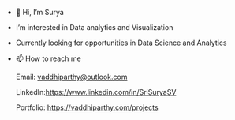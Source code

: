 - 👋 Hi, I’m Surya

- I’m interested in Data analytics and Visualization

- Currently looking for opportunities in Data Science and Analytics

- 📫 How to reach me

  Email: vaddhiparthy@outlook.com
  
  LinkedIn:https://www.linkedin.com/in/SriSuryaSV
  
  Portfolio: https://vaddhiparthy.com/projects

<!---
SriSuryaSV/SriSuryaSV is a ✨ special ✨ repository because its `README.md` (this file) appears on your GitHub profile.
You can click the Preview link to take a look at your changes.
--->
